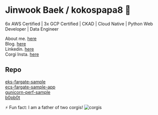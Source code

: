 # Jinwook Baek / kokospapa8  👋
6x AWS Certified | 3x GCP Certified | CKAD | Cloud Native | Python Web Developer | Data Engineer

About me. [here](https://www.notion.so/nujabes8/Jinwook-Baek-kokospapa8-0b4a5b64fe7f475dba2387da7f2d8bf5)<br/>
Blog. [here](https://blog.kokospapa.com/)<br/>
Linkedin. [here](https://www.linkedin.com/in/kokospapa8/)<br/>
Corgi Insta. [here](https://www.instagram.com/corgi_x2/)<br/>

## Repo
[eks-fargate-sample](https://github.com/kokospapa8/eks-fargate-sample)<br/>
[ecs-fargate-sample-app](https://github.com/kokospapa8/ecs-fargate-sample-app)<br/>
[gunicorn-perf-sample](https://github.com/kokospapa8/gunicorn-perf-sample)<br/>
[b0pb0t](https://github.com/kokospapa8/b0pb0t)<br/>

⚡ Fun fact: I am a father of two corgis!
![corgis](https://github.com/kokospapa8/kokos-asset-archive/blob/master/corgis/koko_soccer.jpg)

<!--
**kokospapa8/kokospapa8** is a ✨ _special_ ✨ repository because its `README.md` (this file) appears on your GitHub profile.

Here are some ideas to get you started:

- 🔭 I’m currently working on ...
- 🌱 I’m currently learning ...
- 👯 I’m looking to collaborate on ...
- 🤔 I’m looking for help with ...
- 💬 Ask me about ... 
- 📫 How to reach me: ...
- 😄 Pronouns: ...
- ⚡ Fun fact: ...
-->
